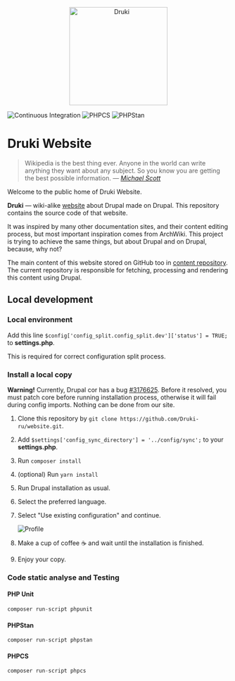 <p align="center">
  <img src="https://i.imgur.com/GVA0m4I.png" alt="Druki" width="223">
</p>

![Continuous Integration](https://github.com/Druki-ru/website/workflows/Continuous%20Integration/badge.svg?branch=9.x)
![PHPCS](https://github.com/Druki-ru/website/workflows/PHPCS/badge.svg)
![PHPStan](https://github.com/Druki-ru/website/workflows/PHPStan/badge.svg)

# Druki Website

> Wikipedia is the best thing ever. Anyone in the world can write anything they want about any subject. So you know you are getting the best possible information.
> — <cite>[Michael Scott](https://www.youtube.com/watch?v=kFBDn5PiL00)</cite>

Welcome to the public home of Druki Website.

**Druki** — wiki-alike [website](druki.ru) about Drupal made on Drupal. This repository contains the source code of that website.

It was inspired by many other documentation sites, and their content editing process, but most important inspiration comes from ArchWiki. This project is trying to achieve the same things, but about Drupal and on Drupal, because, why not?

The main content of this website stored on GitHub too in [content repository](https://github.com/Druki-ru/content). The current repository is responsible for fetching, processing and rendering this content using Drupal.

## Local development

### Local environment

Add this line `$config['config_split.config_split.dev']['status'] = TRUE;` to **settings.php**.

This is required for correct configuration split process.

### Install a local copy

**Warning!** Currently, Drupal cor has a bug [#3176625](https://www.drupal.org/project/drupal/issues/3176625). Before it resolved, you must patch core before running installation process, otherwise it will fail during config imports. Nothing can be done from our site.

1. Clone this repository by `git clone https://github.com/Druki-ru/website.git`.
1. Add `$settings['config_sync_directory'] = '../config/sync';` to your **settings.php**.
1. Run `composer install`
1. (optional) Run `yarn install`
1. Run Drupal installation as usual.
1. Select the preferred language.
1. Select "Use existing configuration" and continue.

    ![Profile](https://i.imgur.com/vsVKAHD.png)

1. Make a cup of coffee ☕️ and wait until the installation is finished.
1. Enjoy your copy.

### Code static analyse and Testing

#### PHP Unit

```php
composer run-script phpunit
```

#### PHPStan

```php
composer run-script phpstan
```

#### PHPCS

```php
composer run-script phpcs
```
